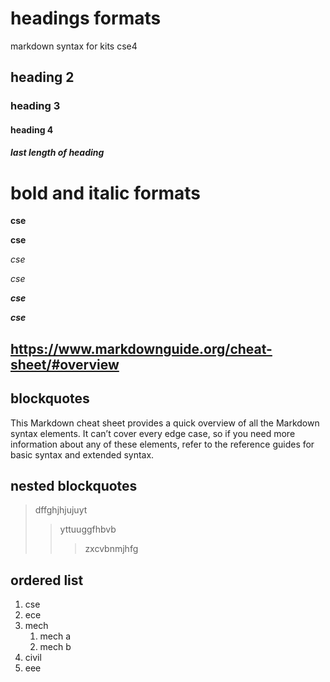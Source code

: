# headings formats
markdown syntax for kits cse4
## heading 2
### heading 3
#### heading 4
##### last length of heading
# bold and italic formats
**cse**

__cse__

*cse*

_cse_

_**cse**_

__*cse*__

## https://www.markdownguide.org/cheat-sheet/#overview

## blockquotes
This Markdown cheat sheet provides a quick overview of all the Markdown syntax elements. It can’t cover every edge case, so if you need more information about any of these elements, refer to the reference guides for basic syntax and extended syntax.
## nested blockquotes
>dffghjhjujuyt
>>yttuuggfhbvb
>>>zxcvbnmjhfg
## ordered list
1. cse
2. ece
3. mech
    1. mech a
    2. mech b
4. civil
5. eee
